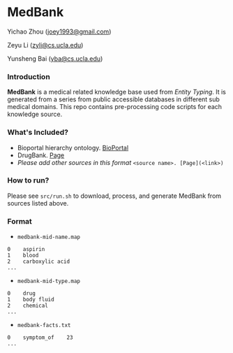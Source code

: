 MedBank
====

Yichao Zhou (joey1993@gmail.com)

Zeyu Li (zyli@cs.ucla.edu)

Yunsheng Bai (yba@cs.ucla.edu)


### Introduction
__MedBank__ is a medical related knowledge base used from *Entity Typing*. It is generated from a series from public accessible databases in different sub medical domains. This repo contains pre-processing code scripts for each knowledge source.

### What's Included?

- Bioportal hierarchy ontology. [BioPortal](http://bioportal.bioontology.org/ontologies/MESH?p=classes&conceptid=root)
- DrugBank. [Page](https://www.drugbank.ca)
- _Please add other sources in this format_ `<source name>. [Page](<link>)`

### How to run?
Please see `src/run.sh` to download, process, and generate MedBank from sources listed above.

### Format

- `medbank-mid-name.map`

```
0    aspirin
1    blood
2    carboxylic acid
...
```

- `medbank-mid-type.map`

```
0    drug
1    body fluid
2    chemical
...
```

- `medbank-facts.txt`

```
0    symptom_of    23
...
```
